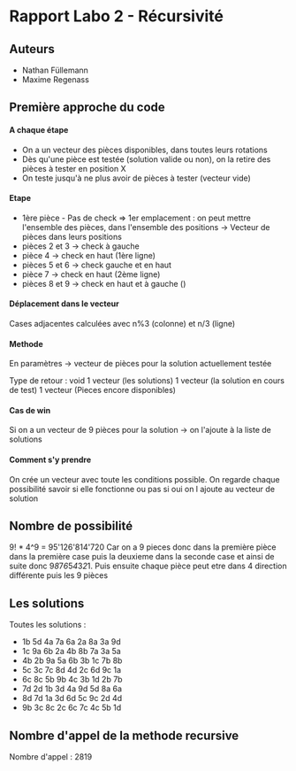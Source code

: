 # Rapport Labo 2 - Récursivité
## Auteurs
- Nathan Füllemann
- Maxime Regenass
## Première approche du code 
#### A chaque étape

- On a un vecteur des pièces disponibles, dans toutes leurs rotations
- Dès qu'une pièce est testée (solution valide ou non), on la retire des pièces à tester en position X
- On teste jusqu'à ne plus avoir de pièces à tester (vecteur vide)
#### Etape
- 1ère pièce - Pas de check => 1er emplacement : on peut mettre l'ensemble des pièces, dans l'ensemble des positions -> Vecteur de pièces dans leurs positions
- pièces 2 et 3 -> check à gauche
- pièce 4 -> check en haut (1ère ligne)
- pièces 5 et 6 -> check gauche et en haut
- pièce 7 -> check en haut (2ème ligne)
- pièces 8 et 9 -> check en haut et à gauche ()

#### Déplacement dans le vecteur
Cases adjacentes calculées avec n%3 (colonne) et n/3 (ligne)
#### Methode
En paramètres -> vecteur de pièces pour la solution actuellement testée

Type de retour : void
1 vecteur (les solutions)
1 vecteur (la solution en cours de test)
1 vecteur (Pieces encore disponibles)
#### Cas de win
Si on a un vecteur de 9 pièces pour la solution -> on l'ajoute à la liste de solutions

#### Comment s'y prendre
On crée un vecteur avec toute les conditions possible. On regarde chaque possibilité savoir si elle fonctionne ou pas si oui on l ajoute au vecteur de solution 
## Nombre de possibilité
9! * 4^9 = 95'126'814'720
Car on a 9 pieces donc dans la première pièce dans la première case puis la deuxieme dans la seconde case et ainsi de suite donc 9*8*7*6*5*4*3*2*1. Puis ensuite chaque  pièce peut etre dans 4 direction différente puis les 9 pièces 
## Les solutions 
Toutes les solutions :
- 1b 5d 4a 7a 6a 2a 8a 3a 9d
- 1c 9a 6b 2a 4b 8b 7a 3a 5a
- 4b 2b 9a 5a 6b 3b 1c 7b 8b
- 5c 3c 7c 8d 4d 2c 6d 9c 1a
- 6c 8c 5b 9b 4c 3b 1d 2b 7b
- 7d 2d 1b 3d 4a 9d 5d 8a 6a
- 8d 7d 1a 3d 6d 5c 9c 2d 4d
- 9b 3c 8c 2c 6c 7c 4c 5b 1d 
## Nombre d'appel de la methode recursive
Nombre d'appel : 2819